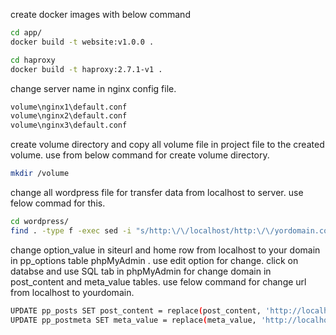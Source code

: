 create docker images with below command

```bash
cd app/
docker build -t website:v1.0.0 .
```
```bash
cd haproxy
docker build -t haproxy:2.7.1-v1 .
```

change server name in nginx config file.

```bash
volume\nginx1\default.conf
volume\nginx2\default.conf
volume\nginx3\default.conf
```

create volume directory and copy all volume file in project file to the created volume. use from below command for create volume directory.

```bash
mkdir /volume
```

change all wordpress file for transfer data from localhost to server. use felow commad for this.

```bash
cd wordpress/
find . -type f -exec sed -i "s/http:\/\/localhost/http:\/\/yordomain.com/g" {} \;
```

change option_value in siteurl and home row from localhost to your domain in pp_options table phpMyAdmin . use edit option for change.
click on databse and use SQL tab in phpMyAdmin for change domain in post_content and meta_value tables. use felow command for change url from localhost to yourdomain.

```bash
UPDATE pp_posts SET post_content = replace(post_content, 'http://localhost', 'http://yourdomain.com'); 
UPDATE pp_postmeta SET meta_value = replace(meta_value, 'http://localhost','http://yourdomain.com');
```
